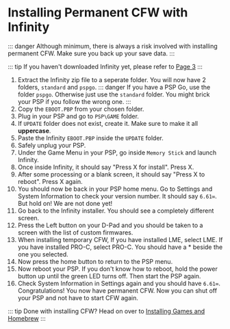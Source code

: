 # Installing Permanent CFW with Infinity
::: danger
Although minimum, there is always a risk involved with installing permanent CFW. Make sure you back up your save data.
:::

::: tip
If you haven't downloaded Infinity yet, please refer to [Page 3](/page3.md)
:::

1. Extract the Infinity zip file to a seperate folder. You will now have 2 folders, `standard` and `pspgo`.
::: danger
If you have a PSP Go, use the folder `pspgo`. Otherwise just use the `standard` folder. You might brick your PSP if you follow the wrong one.
:::
2. Copy the `EBOOT.PBP` from your chosen folder.
3. Plug in your PSP and go to `PSP\GAME` folder.
4. If `UPDATE` folder does not exist, create it. Make sure to make it all **uppercase**.
5. Paste the Infinity `EBOOT.PBP` inside the `UPDATE` folder.
6. Safely unplug your PSP.
7. Under the Game Menu in your PSP, go inside `Memory Stick` and launch Infinity.
8. Once inside Infinity, it should say "Press X for install". Press X.
9. After some processing or a blank screen, it should say "Press X to reboot". Press X again.
10. You should now be back in your PSP home menu. Go to Settings and System Information to check your version number. It should say `6.61∞`. But hold on! We are not done yet! 
11. Go back to the Infinity installer. You should see a completely different screen.
12. Press the Left button on your D-Pad and you should be taken to a screen with the list of custom firmwares.
13. When installing temporary CFW, If you have installed LME, select LME. If you have installed PRO-C, select PRO-C. You should have a * beside the one you selected. 
14. Now press the home button to return to the PSP menu.
15. Now reboot your PSP. If you don't know how to reboot, hold the power button up until the green LED turns off. Then start the PSP again.
16. Check System Information in Settings again and you should have `6.61∞`. Congratulations! You now have permanent CFW. Now you can shut off your PSP and not have to start CFW again.

::: tip
Done with installing CFW? Head on over to [Installing Games and Homebrew](/page5.md)
:::